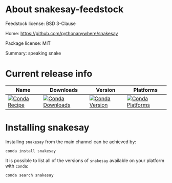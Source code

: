 About snakesay-feedstock
=======================

Feedstock license: BSD 3-Clause

Home: https://github.com/pythonanywhere/snakesay

Package license: MIT

Summary: speaking snake


Current release info
====================

| Name | Downloads | Version | Platforms |
| --- | --- | --- | --- |
| [![Conda Recipe](https://img.shields.io/badge/recipe-snakesay-green.svg)](https://anaconda.org/anaconda/snakesay) | [![Conda Downloads](https://img.shields.io/conda/dn/anaconda/snakesay.svg)](https://anaconda.org/anaconda/snakesay) | [![Conda Version](https://img.shields.io/conda/vn/anaconda/snakesay.svg)](https://anaconda.org/anaconda/snakesay) | [![Conda Platforms](https://img.shields.io/conda/pn/anaconda/snakesay.svg)](https://anaconda.org/anaconda/snakesay) |

Installing snakesay
==================

Installing `snakesay` from the main channel can be achieved by:

```
conda install snakesay
```

It is possible to list all of the versions of `snakesay` available on your platform with `conda`:

```
conda search snakesay
```
